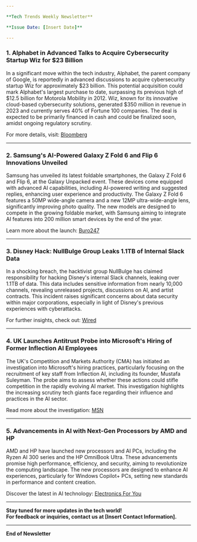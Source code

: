 ```yaml
---

**Tech Trends Weekly Newsletter**

**Issue Date: [Insert Date]**

---
```


### 1. Alphabet in Advanced Talks to Acquire Cybersecurity Startup Wiz for $23 Billion

In a significant move within the tech industry, Alphabet, the parent company of Google, is reportedly in advanced discussions to acquire cybersecurity startup Wiz for approximately $23 billion. This potential acquisition could mark Alphabet's largest purchase to date, surpassing its previous high of $12.5 billion for Motorola Mobility in 2012. Wiz, known for its innovative cloud-based cybersecurity solutions, generated $350 million in revenue in 2023 and currently serves 40% of Fortune 100 companies. The deal is expected to be primarily financed in cash and could be finalized soon, amidst ongoing regulatory scrutiny.

For more details, visit: [Bloomberg](https://techcentral.co.za/alphabet-wiz-in-23-billion-cyber-deal/247935/)

---

### 2. Samsung's AI-Powered Galaxy Z Fold 6 and Flip 6 Innovations Unveiled

Samsung has unveiled its latest foldable smartphones, the Galaxy Z Fold 6 and Flip 6, at the Galaxy Unpacked event. These devices come equipped with advanced AI capabilities, including AI-powered writing and suggested replies, enhancing user experience and productivity. The Galaxy Z Fold 6 features a 50MP wide-angle camera and a new 12MP ultra-wide-angle lens, significantly improving photo quality. The new models are designed to compete in the growing foldable market, with Samsung aiming to integrate AI features into 200 million smart devices by the end of the year.

Learn more about the launch: [Buro247](https://www.buro247.my/lifestyle/samsung-galaxy-2024-unpacked-the-galaxy-ring-made-its-debut-new-foldables-wearables-and-more.html)

---

### 3. Disney Hack: NullBulge Group Leaks 1.1TB of Internal Slack Data

In a shocking breach, the hacktivist group NullBulge has claimed responsibility for hacking Disney's internal Slack channels, leaking over 1.1TB of data. This data includes sensitive information from nearly 10,000 channels, revealing unreleased projects, discussions on AI, and artist contracts. This incident raises significant concerns about data security within major corporations, especially in light of Disney's previous experiences with cyberattacks.

For further insights, check out: [Wired](https://www.wired.com/story/disney-slack-leak-nullbulge/)

---

### 4. UK Launches Antitrust Probe into Microsoft's Hiring of Former Inflection AI Employees

The UK's Competition and Markets Authority (CMA) has initiated an investigation into Microsoft's hiring practices, particularly focusing on the recruitment of key staff from Inflection AI, including its founder, Mustafa Suleyman. The probe aims to assess whether these actions could stifle competition in the rapidly evolving AI market. This investigation highlights the increasing scrutiny tech giants face regarding their influence and practices in the AI sector.

Read more about the investigation: [MSN](https://www.msn.com/en-us/money/other/uk-antitrust-agency-begins-probe-into-microsoft-hiring-ex-inflection-ai-employees/ar-BB1q4slV)

---

### 5. Advancements in AI with Next-Gen Processors by AMD and HP

AMD and HP have launched new processors and AI PCs, including the Ryzen AI 300 series and the HP OmniBook Ultra. These advancements promise high performance, efficiency, and security, aiming to revolutionize the computing landscape. The new processors are designed to enhance AI experiences, particularly for Windows Copilot+ PCs, setting new standards in performance and content creation.

Discover the latest in AI technology: [Electronics For You](https://www.electronicsforu.com/news/next-gen-processors-to-power-advanced-ai-experiences)

---

**Stay tuned for more updates in the tech world!**  
**For feedback or inquiries, contact us at [Insert Contact Information].**

--- 

**End of Newsletter**